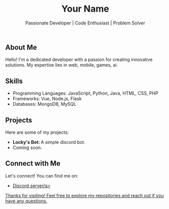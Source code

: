 </head>
<body>

  <header>
    <h1>Your Name</h1>
    <p>Passionate Developer | Code Enthusiast | Problem Solver</p>
  </header>

  <section>
    <h2>About Me</h2>
    <p>
      Hello! I'm a dedicated developer with a passion for creating innovative solutions. My expertise
      lies in web, mobile, games, ai.
    </p>
  </section>

  <section>
    <h2>Skills</h2>
    <ul>
      <li>Programming Languages: JavaScript, Python, Java, HTML, CSS, PHP</li>
      <li>Frameworks: Vue, Node.js, Flask</li>
      <li>Databases: MongoDB, MySQL</li>
    </ul>
  </section>

  <section>
    <h2>Projects</h2>
    <p>Here are some of my projects:</p>
    <ul>
      <li>
        <strong>Locky's Bot: </strong> A simple discord bot.
      </li>
       <li>
        Coming soon.
      </li>
    </ul>
  </section>

  <section>
    <h2>Connect with Me</h2>
    <p>Let's connect! You can find me on:</p>
    <ul>
      <li><a href="https://discord.gg/URXS2KFuxv">Discord server/a></li>
    </ul>
  </section>

  <footer>
    <p>Thanks for visiting! Feel free to explore my repositories and reach out if you have any questions.</p>
  </footer>

</body>
</html>

